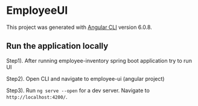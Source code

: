 # EmployeeUI

This project was generated with [Angular CLI](https://github.com/angular/angular-cli) version 6.0.8.

## Run the application locally

Step1). After running employee-inventory spring boot application try to run UI

Step2). Open CLI and navigate to employee-ui (angular project)

Step3). Run `ng serve --open` for a dev server. Navigate to `http://localhost:4200/`. 


